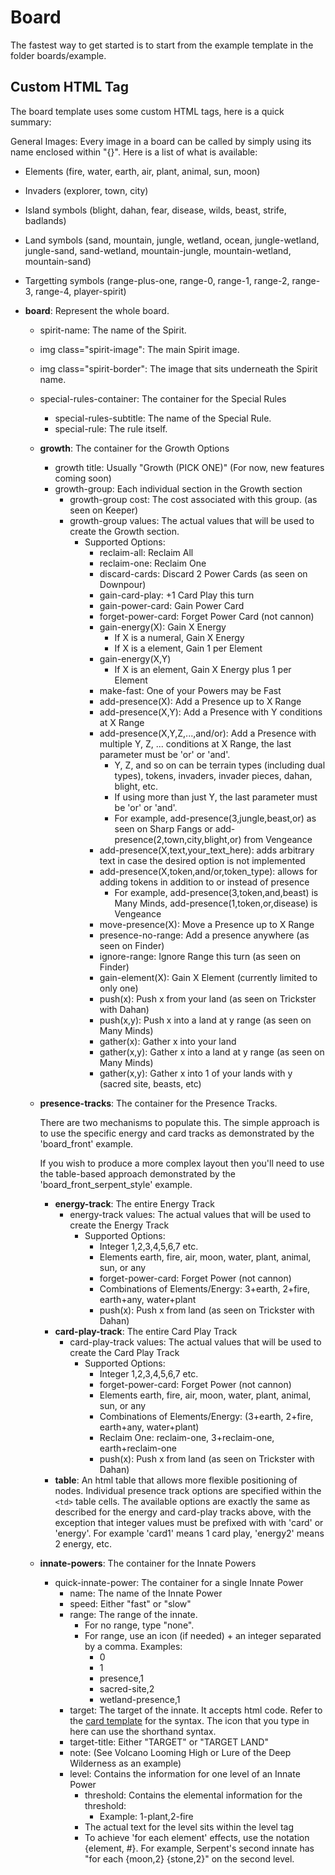 # Board

The fastest way to get started is to start from the example template in the folder boards/example.

## Custom HTML Tag

The board template uses some custom HTML tags, here is a quick summary:

General Images: Every image in a board can be called by simply using its name enclosed within "{}". Here is a list of what is available:
- Elements (fire, water, earth, air, plant, animal, sun, moon)
- Invaders (explorer, town, city)
- Island symbols (blight, dahan, fear, disease, wilds, beast, strife, badlands)
- Land symbols (sand, mountain, jungle, wetland, ocean, jungle-wetland, jungle-sand, sand-wetland, mountain-jungle, mountain-wetland, mountain-sand)
- Targetting symbols (range-plus-one, range-0, range-1, range-2, range-3, range-4, player-spirit)


- **board**: Represent the whole board.
  - spirit-name: The name of the Spirit.
  - img class="spirit-image": The main Spirit image.
  - img class="spirit-border": The image that sits underneath the Spirit name.
  - special-rules-container: The container for the Special Rules
    - special-rules-subtitle: The name of the Special Rule.
    - special-rule: The rule itself.
  - **growth**: The container for the Growth Options
    - growth title: Usually "Growth (PICK ONE)" (For now, new features coming soon)
    - growth-group: Each individual section in the Growth section
      - growth-group cost: The cost associated with this group. (as seen on Keeper)
      - growth-group values: The actual values that will be used to create the Growth section.
        - Supported Options:
          - reclaim-all: Reclaim All
          - reclaim-one: Reclaim One
          - discard-cards: Discard 2 Power Cards (as seen on Downpour)
          - gain-card-play: +1 Card Play this turn
          - gain-power-card: Gain Power Card
          - forget-power-card: Forget Power Card (not cannon)
          - gain-energy(X): Gain X Energy
            - If X is a numeral, Gain X Energy
            - If X is a element, Gain 1 per Element
          - gain-energy(X,Y)
            - If X is an element, Gain X Energy plus 1 per Element
          - make-fast: One of your Powers may be Fast
          - add-presence(X): Add a Presence up to X Range
          - add-presence(X,Y): Add a Presence with Y conditions at X Range
          - add-presence(X,Y,Z,...,and/or): Add a Presence with multiple Y, Z, ... conditions at X Range, the last parameter must be 'or' or 'and'.
            - Y, Z, and so on can be terrain types (including dual types), tokens, invaders, invader pieces, dahan, blight, etc.
            - If using more than just Y, the last parameter must be 'or' or 'and'. 
            - For example, add-presence(3,jungle,beast,or) as seen on Sharp Fangs or add-presence(2,town,city,blight,or) from Vengeance
          - add-presence(X,text,your_text_here): adds arbitrary text in case the desired option is not implemented
          - add-presence(X,token,and/or,token_type): allows for adding tokens in addition to or instead of presence
            - For example, add-presence(3,token,and,beast) is Many Minds, add-presence(1,token,or,disease) is Vengeance
          - move-presence(X): Move a Presence up to X Range
          - presence-no-range: Add a presence anywhere (as seen on Finder)
          - ignore-range: Ignore Range this turn (as seen on Finder)
          - gain-element(X): Gain X Element (currently limited to only one)
          - push(x): Push x from your land (as seen on Trickster with Dahan)
          - push(x,y): Push x into a land at y range (as seen on Many Minds)
          - gather(x): Gather x into your land
          - gather(x,y): Gather x into a land at y range (as seen on Many Minds)
          - gather(x,y): Gather x into 1 of your lands with y (sacred site, beasts, etc)
  - **presence-tracks**: The container for the Presence Tracks.

    There are two mechanisms to populate this. The simple approach is to use the specific energy and card tracks as demonstrated by the 'board_front' example.
    
    If you wish to produce a more complex layout then you'll need to use the table-based approach demonstrated by the 'board_front_serpent_style' example. 
    - **energy-track**: The entire Energy Track
      - energy-track values: The actual values that will be used to create the Energy Track
        - Supported Options:
          - Integer 1,2,3,4,5,6,7 etc.
          - Elements earth, fire, air, moon, water, plant, animal, sun, or any
          - forget-power-card: Forget Power (not cannon)
          - Combinations of Elements/Energy: 3+earth, 2+fire, earth+any, water+plant
          - push(x): Push x from land (as seen on Trickster with Dahan)
    - **card-play-track**: The entire Card Play Track
      - card-play-track values: The actual values that will be used to create the Card Play Track
        - Supported Options:
          - Integer 1,2,3,4,5,6,7 etc.
          - forget-power-card: Forget Power (not cannon)
          - Elements earth, fire, air, moon, water, plant, animal, sun, or any
          - Combinations of Elements/Energy: (3+earth, 2+fire, earth+any, water+plant)
          - Reclaim One: reclaim-one, 3+reclaim-one, earth+reclaim-one
          - push(x): Push x from land (as seen on Trickster with Dahan)
    - **table**: An html table that allows more flexible positioning of nodes. Individual presence track options are specified within the `<td>` table cells. The available options are exactly the same as described for the energy and card-play tracks above, with the exception that integer values must be prefixed with with 'card' or 'energy'. For example 'card1' means 1 card play, 'energy2' means 2 energy, etc.
  - **innate-powers**: The container for the Innate Powers
    - quick-innate-power: The container for a single Innate Power
      - name: The name of the Innate Power
      - speed: Either "fast" or "slow"
      - range: The range of the innate.
        - For no range, type "none".
        - For range, use an icon (if needed) + an integer separated by a comma. Examples:
          - 0
          - 1
          - presence,1
          - sacred-site,2
          - wetland-presence,1
      - target: The target of the innate. It accepts html code. Refer to the [card template](_docs/card.md) for the syntax. The icon that you type in here can use the shorthand syntax.
      - target-title: Either "TARGET" or "TARGET LAND"
      - note: (See Volcano Looming High or Lure of the Deep Wilderness as an example)
      - level: Contains the information for one level of an Innate Power
        - threshold: Contains the elemental information for the threshold:
          - Example: 1-plant,2-fire
        - The actual text for the level sits within the level tag
        - To achieve 'for each element' effects, use the notation {element, #}. For example, Serpent's second innate has "for each {moon,2} {stone,2}" on the second level.